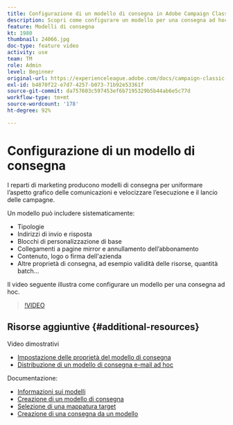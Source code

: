 ```yaml
---
title: Configurazione di un modello di consegna in Adobe Campaign Classic
description: Scopri come configurare un modello per una consegna ad hoc.
feature: Modelli di consegna
kt: 1980
thumbnail: 24066.jpg
doc-type: feature video
activity: use
team: TM
role: Admin
level: Beginner
original-url: https://experienceleague.adobe.com/docs/campaign-classic-learn/tutorials/sending-messages/delivery-template-configuration.html
exl-id: b4870f22-e7d7-4257-b073-71b92e53361f
source-git-commit: da757603c597453ef6b7195329b5b44ab6e5c77d
workflow-type: tm+mt
source-wordcount: '178'
ht-degree: 92%

---
```


# Configurazione di un modello di consegna

I reparti di marketing producono modelli di consegna per uniformare l’aspetto grafico delle comunicazioni e velocizzare l’esecuzione e il lancio delle campagne.

Un modello può includere sistematicamente:

* Tipologie
* Indirizzi di invio e risposta
* Blocchi di personalizzazione di base
* Collegamenti a pagine mirror e annullamento dell’abbonamento
* Contenuto, logo o firma dell&#39;azienda
* Altre proprietà di consegna, ad esempio validità delle risorse, quantità batch...

Il video seguente illustra come configurare un modello per una consegna ad hoc.

>[!VIDEO](https://video.tv.adobe.com/v/24066?quality=12)

## Risorse aggiuntive {#additional-resources}

Video dimostrativi

* [Impostazione delle proprietà del modello di consegna](/help/sending-messages/using-delivery-templates/setting-delivery-template-properties.md)
* [Distribuzione di un modello di consegna e-mail ad hoc](/help/sending-messages/using-delivery-templates/deploying-ad-hoc-email-delivery-template.md)

Documentazione:

* [Informazioni sui modelli](https://experienceleague.adobe.com/docs/campaign-classic/using/sending-messages/using-delivery-templates/about-templates.html?lang=it)
* [Creazione di un modello di consegna](https://experienceleague.adobe.com/docs/campaign-classic/using/sending-messages/using-delivery-templates/creating-a-delivery-template.html?lang=it)
* [Selezione di una mappatura target](https://experienceleague.adobe.com/docs/campaign-classic/using/sending-messages/using-delivery-templates/selecting-a-target-mapping.html?lang=it)
* [Creazione di una consegna da un modello](https://experienceleague.adobe.com/docs/campaign-classic/using/sending-messages/using-delivery-templates/creating-a-delivery-from-a-template.html?lang=it)
